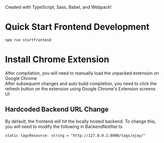 Created with TypeScript, Sass, Babel, and Webpack!

# Quick Start Frontend Development 
```
npm run startfrontend
```

<!-- This will run the following in watch mode (will react to code changes live):
    * Typescript type checking == `npx tsc watch`, this will use the current configuration of tsconfig.json
    * Webpack == `npx webpack`, this will run webpack according to webpack.config.js 
        * Transpiles .ts to .js using Babel
        * Compiles .scss to .css using Sass Loader
        * Bundlies .js (resolves imports) into one file
        * Moves the compiled .js and .css files to extension/
        * Moves the other files in extension/ to extension/, retaining directory structure -->


# Install Chrome Extension
After compilation, you will need to manually load the unpacked extension on Google Chrome\
After subsequent changes and auto build completion, you need to click the refresh button on the extension using Google Chrome's Extension screens UI

<!-- # Babel Only (NOT RECOMMENDED)
Compiles .ts and moves all files (compiled and other) into extensionbuilt/ directory. Does not do anything for .scss files
currently wont work as import statements arent bundled and chrome will complain about using imports outside a module
`npx babel extension --out-dir ./extensionbuilt --extensions ".ts" --copy-files --watch --no-copy-ignored -s` ~~ -->



## Hardcoded Backend URL Change
By default, the frontend will hit the locally hosted backend.
To change this, you will need to modify the following in BackendNotifier.ts
```
static tagsResource: string = "http://127.0.0.1:8000/tags/ajay/"
```


